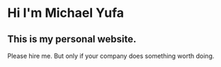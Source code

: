 # Hi I'm Michael Yufa
## This is my personal website. 
Please hire me. But only if your company does something worth doing.